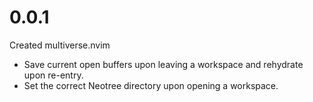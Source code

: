 # 0.0.1

Created multiverse.nvim

* Save current open buffers upon leaving a workspace and rehydrate upon re-entry.
* Set the correct Neotree directory upon opening a workspace.
